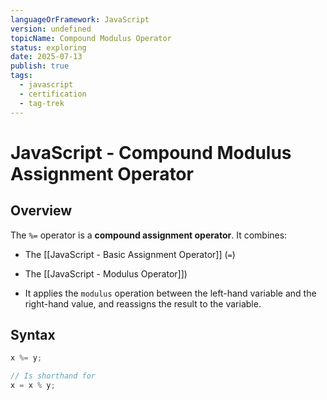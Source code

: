 ```yaml
---
languageOrFramework: JavaScript
version: undefined
topicName: Compound Modulus Operator
status: exploring
date: 2025-07-13
publish: true
tags:
  - javascript
  - certification
  - tag-trek
---
```

# JavaScript - Compound Modulus Assignment Operator

## Overview
The `%=` operator is a **compound assignment operator**. It combines:
- The [[JavaScript - Basic Assignment Operator]] (`=`)
- The [[JavaScript - Modulus Operator]])

- It applies the `modulus` operation between the left-hand variable and the right-hand value, and reassigns the result to the variable.

## Syntax
```javascript
x %= y;

// Is shorthand for
x = x % y;
